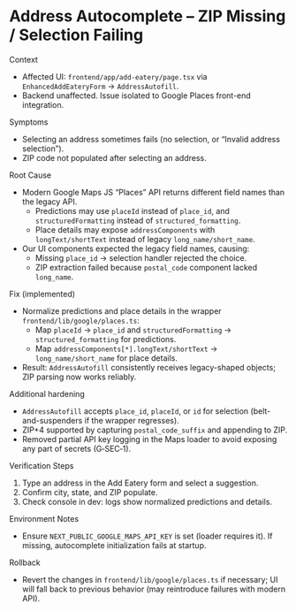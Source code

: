 Address Autocomplete – ZIP Missing / Selection Failing
======================================================

Context
- Affected UI: `frontend/app/add-eatery/page.tsx` via `EnhancedAddEateryForm` → `AddressAutofill`.
- Backend unaffected. Issue isolated to Google Places front-end integration.

Symptoms
- Selecting an address sometimes fails (no selection, or “Invalid address selection”).
- ZIP code not populated after selecting an address.

Root Cause
- Modern Google Maps JS “Places” API returns different field names than the legacy API.
  - Predictions may use `placeId` instead of `place_id`, and `structuredFormatting` instead of `structured_formatting`.
  - Place details may expose `addressComponents` with `longText/shortText` instead of legacy `long_name/short_name`.
- Our UI components expected the legacy field names, causing:
  - Missing `place_id` → selection handler rejected the choice.
  - ZIP extraction failed because `postal_code` component lacked `long_name`.

Fix (implemented)
- Normalize predictions and place details in the wrapper `frontend/lib/google/places.ts`:
  - Map `placeId` → `place_id` and `structuredFormatting` → `structured_formatting` for predictions.
  - Map `addressComponents[*].longText/shortText` → `long_name/short_name` for place details.
- Result: `AddressAutofill` consistently receives legacy-shaped objects; ZIP parsing now works reliably.

Additional hardening
- `AddressAutofill` accepts `place_id`, `placeId`, or `id` for selection (belt-and-suspenders if the wrapper regresses).
- ZIP+4 supported by capturing `postal_code_suffix` and appending to ZIP.
- Removed partial API key logging in the Maps loader to avoid exposing any part of secrets (G‑SEC‑1).

Verification Steps
1) Type an address in the Add Eatery form and select a suggestion.
2) Confirm city, state, and ZIP populate.
3) Check console in dev: logs show normalized predictions and details.

Environment Notes
- Ensure `NEXT_PUBLIC_GOOGLE_MAPS_API_KEY` is set (loader requires it). If missing, autocomplete initialization fails at startup.

Rollback
- Revert the changes in `frontend/lib/google/places.ts` if necessary; UI will fall back to previous behavior (may reintroduce failures with modern API).
